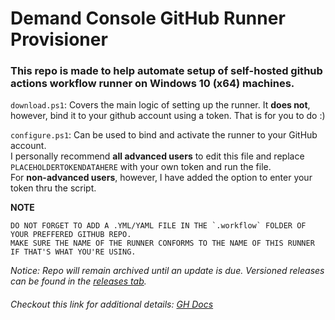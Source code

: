 # Demand Console GitHub Runner Provisioner

### This repo is made to help automate setup of self-hosted github actions workflow runner on Windows 10 (x64) machines. 

`download.ps1`: 
Covers the main logic of setting up the runner. It **does not**, however, bind it to your github account using a token. 
That is for you to do :) 

`configure.ps1`:
Can be used to bind and activate the runner to your GitHub account. <br>
I personally recommend **all advanced users** to edit this file and replace `PLACEHOLDERTOKENDATAHERE` with your own token and run the file. <br>
For **non-advanced users**, however, I have added the option to enter your token thru the script.


**NOTE** 
```
DO NOT FORGET TO ADD A .YML/YAML FILE IN THE `.workflow` FOLDER OF YOUR PREFFERED GITHUB REPO.
MAKE SURE THE NAME OF THE RUNNER CONFORMS TO THE NAME OF THIS RUNNER IF THAT'S WHAT YOU'RE USING.
```
_Notice: Repo will remain archived until an update is due. Versioned releases can be found in the [releases tab](https://github.com/blinkyboi/GHA-DMD-SH/releases)._

###### *Checkout this link for additional details*: [GH Docs](https://docs.github.com/en/actions/hosting-your-own-runners)
